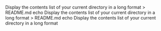 Display the contents list of your current directory in a long format > README.md
echo Display the contents list of your current directory in a long format > README.md
echo Display the contents list of your current directory in a long format

